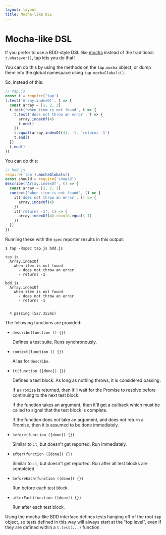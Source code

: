 ```yaml
---
layout: layout
title: Mocha-like DSL
---
```


# Mocha-like DSL

If you prefer to use a BDD-style DSL like
[mocha](http://mochajs.org/) instead of the traditional
`t.whatever()`, tap lets you do that!

You can do this by using the methods on the `tap.mocha` object, or
dump them into the global namespace using `tap.mochaGlobals()`.

So, instead of this:

```javascript
// tap.js
const t = require('tap')
t.test('Array.indexOf', t => {
  const array = [1, 2, 3]
  t.test('when item is not found', t => {
    t.test('does not throw an error', t => {
      array.indexOf(4)
      t.end()
    })
    t.equal(array.indexOf(4), -1, 'returns -1')
    t.end()
  })
  t.end()
})
```

You can do this:

```javascript
// bdd.js
require('tap').mochaGlobals()
const should = require('should')
describe('Array.indexOf', () => {
  const array = [1, 2, 3]
  context('when item is not found', () => {
    it('does not throw an error', () => {
      array.indexOf(4)
    })
    it('returns -1', () => {
      array.indexOf(4).should.equal(-1)
    })
  })
})
```

Running these with the `spec` reporter results in this output:

```
$ tap -Rspec tap.js bdd.js

tap.js
  Array.indexOf
    when item is not found
      ✓ does not throw an error
      ✓ returns -1

bdd.js
  Array.indexOf
    when item is not found
      ✓ does not throw an error
      ✓ returns -1


  4 passing (527.355ms)
```

The following functions are provided:

* `describe(function () {})`

    Defines a test suite.  Runs synchronously.

* `context(function () {})`

    Alias for `describe`.

* `it(function ([done]) {})`

    Defines a test block.  As long as nothing throws, it is considered
    passing.

    If a `Promise` is returned, then it'll wait for the Promise to
    resolve before continuing to the next test block.

    If the function takes an argument, then it'll get a callback which
    must be called to signal that the test block is complete.

    If the function does not take an argument, and does not return a
    Promise, then it is assumed to be done immediately.

* `before(function ([done]) {})`

    Similar to `it`, but doesn't get reported.  Run immediately.

* `after(function ([done]) {})`

    Similar to `it`, but doesn't get reported.  Run after all test
    blocks are completed.

* `beforeEach(function ([done]) {})`

    Run before each test block.

* `afterEach(function ([done]) {})`

    Run after each test block.

Using the mocha-like BDD interface defines tests hanging off of the
root `tap` object, so tests defined in this way will always start at
the "top level", even if they are defined within a `t.test(...)`
function.
